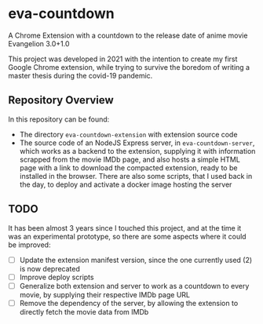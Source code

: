 # eva-countdown
A Chrome Extension with a countdown to the release date of anime movie Evangelion 3.0+1.0

This project was developed in 2021 with the intention to create my first Google Chrome extension, while trying to survive the boredom of writing a master thesis during the covid-19 pandemic.

## Repository Overview
In this repository can be found:
- The directory `eva-countdown-extension` with extension source code
- The source code of an NodeJS Express server, in `eva-countdown-server`, which works as a backend to the extension, supplying it with information scrapped from the movie IMDb page, and also hosts a simple HTML page with a link to download the compacted extension, ready to be installed in the browser. There are also some scripts, that I used back in the day, to deploy and activate a docker image hosting the server

## TODO
It has been almost 3 years since I touched this project, and at the time it was an experimental prototype, so there are some aspects where it could be improved:

- [ ] Update the extension manifest version, since the one currently used (2) is now deprecated
- [ ] Improve deploy scripts 
- [ ] Generalize both extension and server to work as a countdown to every movie, by supplying their respective IMDb page URL
- [ ] Remove the dependency of the server, by allowing the extension to directly fetch the movie data from IMDb
